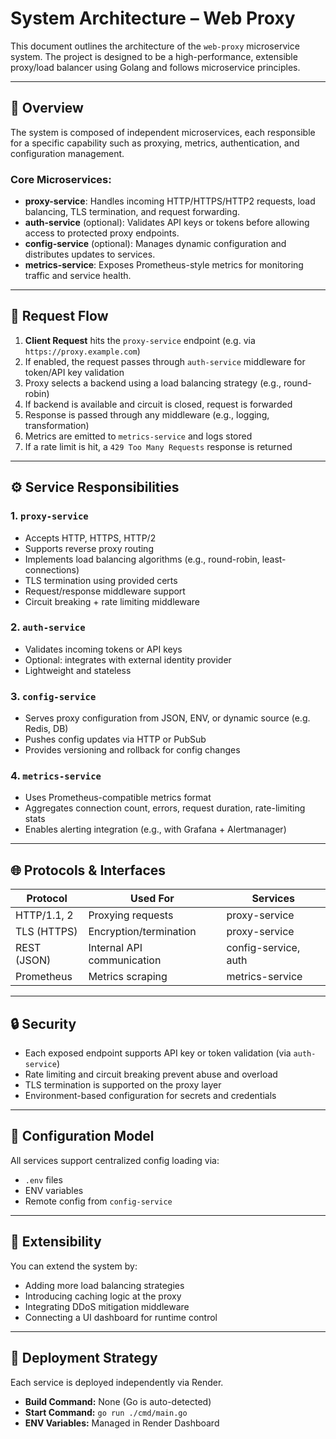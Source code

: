 # System Architecture – Web Proxy

This document outlines the architecture of the `web-proxy` microservice system. The project is designed to be a high-performance, extensible proxy/load balancer using Golang and follows microservice principles.

---

## 🧱 Overview

The system is composed of independent microservices, each responsible for a specific capability such as proxying, metrics, authentication, and configuration management.

### Core Microservices:

- **proxy-service**: Handles incoming HTTP/HTTPS/HTTP2 requests, load balancing, TLS termination, and request forwarding.
- **auth-service** (optional): Validates API keys or tokens before allowing access to protected proxy endpoints.
- **config-service** (optional): Manages dynamic configuration and distributes updates to services.
- **metrics-service**: Exposes Prometheus-style metrics for monitoring traffic and service health.

---

## 🔁 Request Flow

1. **Client Request** hits the `proxy-service` endpoint (e.g. via `https://proxy.example.com`)
2. If enabled, the request passes through `auth-service` middleware for token/API key validation
3. Proxy selects a backend using a load balancing strategy (e.g., round-robin)
4. If backend is available and circuit is closed, request is forwarded
5. Response is passed through any middleware (e.g., logging, transformation)
6. Metrics are emitted to `metrics-service` and logs stored
7. If a rate limit is hit, a `429 Too Many Requests` response is returned

---

## ⚙️ Service Responsibilities

### 1. `proxy-service`
- Accepts HTTP, HTTPS, HTTP/2
- Supports reverse proxy routing
- Implements load balancing algorithms (e.g., round-robin, least-connections)
- TLS termination using provided certs
- Request/response middleware support
- Circuit breaking + rate limiting middleware

### 2. `auth-service`
- Validates incoming tokens or API keys
- Optional: integrates with external identity provider
- Lightweight and stateless

### 3. `config-service`
- Serves proxy configuration from JSON, ENV, or dynamic source (e.g. Redis, DB)
- Pushes config updates via HTTP or PubSub
- Provides versioning and rollback for config changes

### 4. `metrics-service`
- Uses Prometheus-compatible metrics format
- Aggregates connection count, errors, request duration, rate-limiting stats
- Enables alerting integration (e.g., with Grafana + Alertmanager)

---

## 🌐 Protocols & Interfaces

| Protocol       | Used For                    | Services              |
|----------------|-----------------------------|-----------------------|
| HTTP/1.1, 2     | Proxying requests            | proxy-service         |
| TLS (HTTPS)    | Encryption/termination       | proxy-service         |
| REST (JSON)    | Internal API communication   | config-service, auth  |
| Prometheus     | Metrics scraping             | metrics-service       |

---

## 🔒 Security

- Each exposed endpoint supports API key or token validation (via `auth-service`)
- Rate limiting and circuit breaking prevent abuse and overload
- TLS termination is supported on the proxy layer
- Environment-based configuration for secrets and credentials

---

## 🔄 Configuration Model

All services support centralized config loading via:
- `.env` files
- ENV variables
- Remote config from `config-service`

---

## 🔧 Extensibility

You can extend the system by:
- Adding more load balancing strategies
- Introducing caching logic at the proxy
- Integrating DDoS mitigation middleware
- Connecting a UI dashboard for runtime control

---

## 📌 Deployment Strategy

Each service is deployed independently via Render.

- **Build Command:** None (Go is auto-detected)
- **Start Command:** `go run ./cmd/main.go`
- **ENV Variables:** Managed in Render Dashboard


